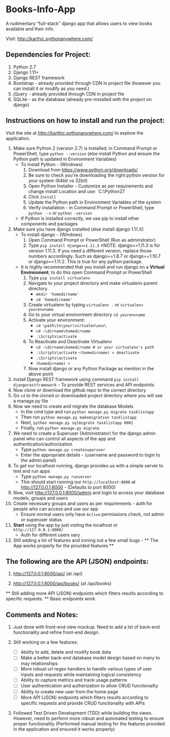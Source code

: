 # Books-Info-App #

A rudimentary “full-stack” django app that allows users to view books available and their info.

Visit: http://karthic.pythonanywhere.com/

## Dependencies for Project: ##

1. Python 2.7
2. Django 1.11+
3. Django REST framework
4. Bootstrap - already provided through CDN in project file (however you can install it or modify as you need.)
5. jQuery - already provided through CDN in project file
6. SQLite - as the database (already pre-installed with the project on django)

## Instructions on how to install and run the project: ##

Visit the site at http://karthic.pythonanywhere.com/ to explore the application.

1. Make sure Python 2 (version 2.7) is installed; in Command Prompt or PowerShell, type ```python --version```  (else install Python and ensure the Python path is updated in Environment Variables)
	- To install Python - (Windows)
		1. Download from https://www.python.org/downloads/
		2. Be sure to check you're downloading the right python version for your system (64bit vs 32bit) 
		3. Open Python Installer - Customize as per requirements and change install Location and use: `C:\Python27
		4. Click ```Install```
		5. Update the Python path in Environment Variables of the system
		6. Verify installation - in Command Prompt or PowerShell, type ```python --v``` or ```python -version```
	- If Python is installed correctly, we use pip to install other components and packages
2. Make sure you have django installed (else install django 1.11.X)
	- To install django - (Windows)
		1. Open Command Prompt or PowerShell (Run as adminstrator)
		2. Type ```pip install django==1.11.3```
			*NOTE: django==1.11.3 is for version 1.11.3. If you need a different version, replace those numbers accordingly. Such as django==1.8.7 or django==1.10.7 or django==1.11.2. This is true for any python package.
	- It is highly recommended that you install and run django on a **Virtual Environment**; to do this open Command Prompt or PowerShell
		1. Type ```pip install virtualenv```
		2. Navigate to your project directory and make virtualenv parent directory 
			- ```mkdir 'homedirname'```
			- ```cd 'homedirname'```
		3. Create virtualenv by typing ```virtualenv .``` or ```virtualenv yourenvname```
		4. Go to your virtual environment directory ```cd yourenvname```
		5. Activate your environment:
			- ```cd \path\to\your\virtualen\env\ ```
 			- ```cd ~\dirname\homedirname```
 			- ```.\Scripts\activate```
		6. To Reactivate and Deactivate Virtualenv
			- ```cd ~\dirname\homedirname # or your virtualenv's path```
			- ```.\Scripts\activate```
			-```(homedirname) > deactivate```
			- ```.\Scripts\activate```
			- ```(homedirname) >```
		7. Now install django or any Python Package as mention in the above point		
3. Install Django REST framework using command ```pip install djangorestframework```
       - To provide REST services and API endpoints
4. Now clone or download the github repo to the correct directory
5. Go ```cd``` to the cloned or downloaded project directory where you will see a manage.py file
6. Now we need to create and migrate the database Models
	- In the cmd type and run ```python manage.py migrate tasklistapp```
	- Then run ```python manage.py makemigration tasklistapp```
	- Next, ```python manage.py sqlmigrate tasklistapp 0001```
	- Finally, run ```python manage.py migrate```
7. We need to create a Superuser (Administrator) for the django admin panel who can control all aspects of the app and authentication/authorization
	- Type ```python manage.py createsuperuser```
	- Enter the appropriate details - (username and password to login to the admin panel)
8. To get our localhost running, django provides us with a simple server to test and run apps
	- Type ```python manage.py runserver```
	- This should start running our ```http://localhost:8000``` at http://127.0.0.1:8000 - (Defaults to port 8000)
9. Now, visit http://127.0.0.1:8000/admin and login to access your database models, groups and users
10. Create necessary groups and users as per requirements - auth for people who can access and use our app
	- Ensure normal users only have ```Active``` permissions check, not admin or superuser status
11. **Start** using the app by just visitng the localhost or ```http://127.0.0.1:8000/```
	- Auth for different users vary
12. Still adding a lot of features and ironing out a few small bugs - ** The App works properly for the provided features **



## The following are the API (JSON) endpoints: ##

1. http://127.0.0.1:8000/api/ (at /api)

2. http://127.0.0.1:8000/api/books/ (at /api/books)


** Still adding more API (JSON) endpoints which filters results according to specific requests. ** Basic endpoints work.

## Comments and Notes: ##
1. Just done with front-end view mockup. Need to add a lot of back-end functionality and refine front-end design.

2. Still working on a few features:
	- [ ] Ability to add, delete and modify book data
	- [ ] Make a better back-end database model design based on many to may relationships
	- [ ] More robust url regex handlers to handle various types of user inputs and requests while maintaining logical consistency
	- [ ] Ability to capture metrics and track usage patterns 
	- [ ] User authentication and autherization to allow CRUD functionailty
	- [ ] Ability to create new user from the home page
	- [ ] More API (JSON) endpoints which filters results according to specific requests and provide CRUD functionality with APIs
	
2. Followed Test Driven Development (TDD) while building the views. However, need to perform more robust and automated testing to ensure proper functionality (Performed manual testing for the features provided in the application and ensured it works properly)

